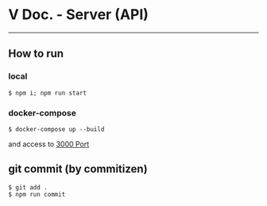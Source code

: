 # V Doc. - Server (API)

---

## How to run 

### local

```
$ npm i; npm run start
```

### docker-compose

```
$ docker-compose up --build
```

and access to [3000 Port](http://localhost:3000)

## git commit (by commitizen)

```
$ git add .
$ npm run commit
```